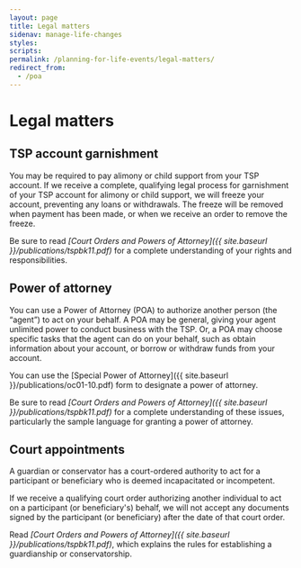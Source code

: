 ```yaml
---
layout: page
title: Legal matters
sidenav: manage-life-changes
styles:
scripts:
permalink: /planning-for-life-events/legal-matters/
redirect_from:
  - /poa
---
```


# Legal matters

## TSP account garnishment

You may be required to pay alimony or child support from your TSP account. If we receive a complete, qualifying legal process for garnishment of your TSP account for alimony or child support, we will freeze your account, preventing any loans or withdrawals. The freeze will be removed when payment has been made, or when we receive an order to remove the freeze.

Be sure to read *[Court Orders and Powers of Attorney]({{ site.baseurl }}/publications/tspbk11.pdf)* for a complete understanding of your rights and responsibilities.

## Power of attorney

You can use a Power of Attorney (POA) to authorize another person (the “agent”) to act on your behalf.
A POA may be general, giving your agent unlimited power to conduct business with the TSP.
Or, a POA may choose specific tasks that the agent can do on your behalf, such as obtain information about your account, or borrow or withdraw funds from your account.

You can use the [Special Power of Attorney]({{ site.baseurl }}/publications/oc01-10.pdf) form to designate a power of attorney.

Be sure to read _[Court Orders and Powers of Attorney]({{ site.baseurl }}/publications/tspbk11.pdf)_ for a complete understanding of these issues, particularly the sample language for granting a power of attorney.

## Court appointments

A guardian or conservator has a court-ordered authority to act for a participant or beneficiary who is deemed incapacitated or incompetent.

If we receive a qualifying court order authorizing another individual to act on a participant (or beneficiary's) behalf,  we will not accept any documents signed by the participant (or beneficiary) after the date of that court order.

Read _[Court Orders and Powers of Attorney]({{ site.baseurl }}/publications/tspbk11.pdf)_, which explains the rules for establishing a guardianship or conservatorship.


<!-- CONTENT END -->
